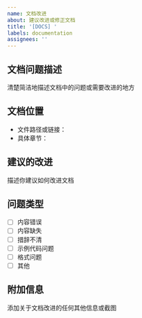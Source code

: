 ```yaml
---
name: 文档改进
about: 建议改进或修正文档
title: '[DOCS] '
labels: documentation
assignees: ''
---
```


## 文档问题描述
清楚简洁地描述文档中的问题或需要改进的地方

## 文档位置
- 文件路径或链接：
- 具体章节：

## 建议的改进
描述你建议如何改进文档

## 问题类型
- [ ] 内容错误
- [ ] 内容缺失
- [ ] 措辞不清
- [ ] 示例代码问题
- [ ] 格式问题
- [ ] 其他

## 附加信息
添加关于文档改进的任何其他信息或截图

